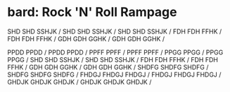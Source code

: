 # bard: Rock 'N' Roll Rampage

SHD
SHD
SSHJK
/
SHD
SHD
SSHJK
/
SHD
SHD
SSHJK
/
FDH
FDH
FFHK
/
FDH
FDH
FFHK
/
GDH
GDH
GGHK
/
GDH
GDH
GGHK
/

PPDD
PPDD
/
PPDD
PPDD
/
PPFF
PPFF
/
PPFF
PPFF
/
PPGG
PPGG
/
PPGG
PPGG
/
SHD
SHD
SSHJK
/
SHD
SHD
SSHJK
/
FDH
FDH
FFHK
/
FDH
FDH
FFHK
/
GDH
GDH
GGHK
/
GDH
GDH
GGHK
/
SHDFG
SHDFG
SHDFG
/
SHDFG
SHDFG
SHDFG
/
FHDGJ
FHDGJ
FHDGJ
/
FHDGJ
FHDGJ
FHDGJ
/
GHDJK
GHDJK
GHDJK
/
GHDJK
GHDJK
GHDJK
/